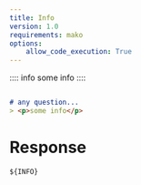```yaml
---
title: Info
version: 1.0
requirements: mako
options:
    allow_code_execution: True 
---
```


:::: info
some info
::::

~~~markdown {#version_test .unittest }

# any question...
> <p>some info</p>

~~~

Response  
========         

~~~mako {#response}
${INFO}
~~~
